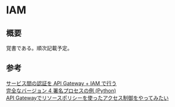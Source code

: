 # IAM

## 概要
覚書である。順次記載予定。


## 参考
[サービス間の認証を API Gateway + IAM で行う](https://qiita.com/paper2/items/cea6021512132f070403)  
[完全なバージョン 4 署名プロセスの例 (Python)](https://docs.aws.amazon.com/ja_jp/general/latest/gr/sigv4-signed-request-examples.html)  
[API Gatewayでリソースポリシーを使ったアクセス制御をやってみたい](https://qiita.com/Hikosaburou/items/9cc2d65166bd7e3044b8)
